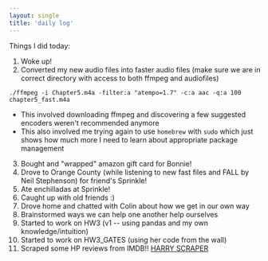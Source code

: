 ```yaml
---
layout: single
title: 'daily log'
---
```


Things I did today:
1. Woke up!
2. Converted my new audio files into faster audio files
(make sure we are in correct directory with access to both ffmpeg and audiofiles)

```console
./ffmpeg -i Chapter5.m4a -filter:a "atempo=1.7" -c:a aac -q:a 100 chapter5_fast.m4a
```
  * This involved downloading ffmpeg and discovering a few suggested encoders weren't recommended anymore
  * This also involved me trying again to use `homebrew` with `sudo` which just shows how much more I need to learn about appropriate package management

3. Bought and "wrapped" amazon gift card for Bonnie!
4. Drove to Orange County (while listening to new fast files and FALL by Neil Stephenson) for friend's Sprinkle!
5. Ate enchilladas at Sprinkle!
6. Caught up with old friends :)
7. Drove home and chatted with Colin about how we get in our own way
8. Brainstormed ways we can help one another help ourselves
9. Started to work on HW3 (v1 -- using pandas and my own knowledge/intuition)
10. Started to work on HW3_GATES (using her code from the wall)
11. Scraped some HP reviews from IMDB!! [HARRY SCRAPER](https://danielcaraway.github.io/html/HW3_HP_IMDB_reviews.html)